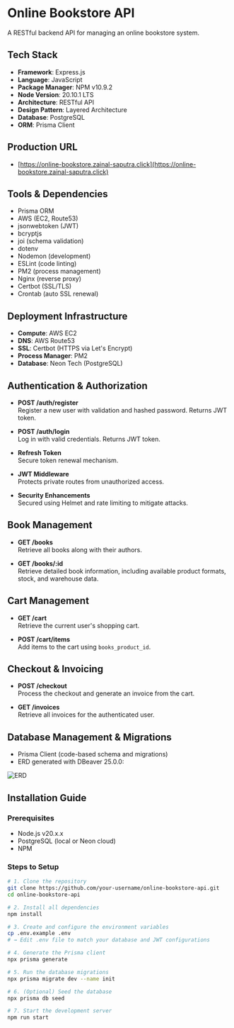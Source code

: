 # Online Bookstore API

A RESTful backend API for managing an online bookstore system.

## Tech Stack

- **Framework**: Express.js
- **Language**: JavaScript
- **Package Manager**: NPM v10.9.2
- **Node Version**: 20.10.1 LTS
- **Architecture**: RESTful API
- **Design Pattern**: Layered Architecture
- **Database**: PostgreSQL
- **ORM**: Prisma Client

## Production URL

- [https://online-bookstore.zainal-saputra.click](https://online-bookstore.zainal-saputra.click)

## Tools & Dependencies

- Prisma ORM
- AWS (EC2, Route53)
- jsonwebtoken (JWT)
- bcryptjs
- joi (schema validation)
- dotenv
- Nodemon (development)
- ESLint (code linting)
- PM2 (process management)
- Nginx (reverse proxy)
- Certbot (SSL/TLS)
- Crontab (auto SSL renewal)

## Deployment Infrastructure

- **Compute**: AWS EC2
- **DNS**: AWS Route53
- **SSL**: Certbot (HTTPS via Let's Encrypt)
- **Process Manager**: PM2
- **Database**: Neon Tech (PostgreSQL)

## Authentication & Authorization

- **POST /auth/register**  
  Register a new user with validation and hashed password. Returns JWT token.

- **POST /auth/login**  
  Log in with valid credentials. Returns JWT token.

- **Refresh Token**  
  Secure token renewal mechanism.

- **JWT Middleware**  
  Protects private routes from unauthorized access.

- **Security Enhancements**  
  Secured using Helmet and rate limiting to mitigate attacks.

## Book Management

- **GET /books**  
  Retrieve all books along with their authors.

- **GET /books/:id**  
  Retrieve detailed book information, including available product formats, stock, and warehouse data.

## Cart Management

- **GET /cart**  
  Retrieve the current user's shopping cart.

- **POST /cart/items**  
  Add items to the cart using `books_product_id`.

## Checkout & Invoicing

- **POST /checkout**  
  Process the checkout and generate an invoice from the cart.

- **GET /invoices**  
  Retrieve all invoices for the authenticated user.

## Database Management & Migrations

- Prisma Client (code-based schema and migrations)
- ERD generated with DBeaver 25.0.0:

![ERD](https://res.cloudinary.com/dlfpviz7i/image/upload/v1748710932/markdown/bookstore.png)

## Installation Guide

### Prerequisites

- Node.js v20.x.x
- PostgreSQL (local or Neon cloud)
- NPM

### Steps to Setup

```bash
# 1. Clone the repository
git clone https://github.com/your-username/online-bookstore-api.git
cd online-bookstore-api

# 2. Install all dependencies
npm install

# 3. Create and configure the environment variables
cp .env.example .env
# → Edit .env file to match your database and JWT configurations

# 4. Generate the Prisma client
npx prisma generate

# 5. Run the database migrations
npx prisma migrate dev --name init

# 6. (Optional) Seed the database
npx prisma db seed

# 7. Start the development server
npm run start
